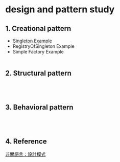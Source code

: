 # design and pattern study

## 1. Creational pattern
- [Singleton Example](https://github.com/changemyminds/Design-and-Pattern/tree/master/Singleton)
- RegistryOfSingleton Example
- Simple Factory Example
<br><br>

## 2. Structural pattern
<br><br>

## 3. Behavioral pattern
<br><br>

## 4. Reference
[非關語言：設計模式](https://openhome.cc/Gossip/DesignPattern/)



